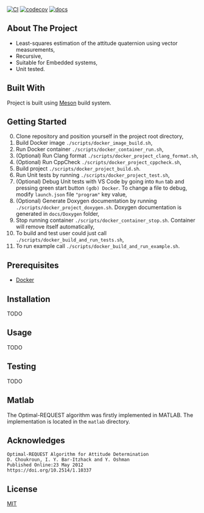 [![CI](https://github.com/IvanVnucec/Optimal-REQUEST/actions/workflows/main.yml/badge.svg)](https://github.com/IvanVnucec/Optimal-REQUEST/actions/workflows/main.yml)
[![codecov](https://codecov.io/gh/IvanVnucec/Optimal-REQUEST/branch/master/graph/badge.svg?token=DIJ1KJMVTM)](https://codecov.io/gh/IvanVnucec/Optimal-REQUEST)
[![docs](https://img.shields.io/docsrs/regex?color=blue)](https://ivanvnucec.github.io/Optimal-REQUEST/)

## About The Project
* Least-squares estimation of the attitude quaternion using vector measurements,  
* Recursive,  
* Suitable for Embedded systems,  
* Unit tested.  

## Built With
Project is built using [Meson](https://mesonbuild.com/) build system.

## Getting Started
0. Clone repository and position yourself in the project root directory,
1. Build Docker image `./scripts/docker_image_build.sh`,
2. Run Docker container `./scripts/docker_container_run.sh`,
3. (Optional) Run Clang format `./scripts/docker_project_clang_format.sh`,
4. (Optional) Run CppCheck `./scripts/docker_project_cppcheck.sh`,
5. Build project `./scripts/docker_project_build.sh`.
6. Run Unit tests by running `./scripts/docker_project_test.sh`,
7. (Optional) Debug Unit tests with VS Code by going into `Run` tab and pressing green start button `(gdb) Docker`. To change a file to debug, modify `launch.json` file `"program"` key value,
8. (Optional) Generate Doxygen documentation by running `./scripts/docker_project_doxygen.sh`. Doxygen documentation is generated in `docs/Doxygen` folder,
9. Stop running container `./scripts/docker_container_stop.sh`. Container will remove itself automatically,
10. To build and test user could just call `./scripts/docker_build_and_run_tests.sh`,
11. To run example call `./scripts/docker_build_and_run_example.sh`.
 
## Prerequisites
* [Docker](https://www.docker.com/)

## Installation
TODO

## Usage
TODO

## Testing
TODO

## Matlab
The Optimal-REQUEST algorithm was firstly implemented in MATLAB. The implementation is located in the `matlab` directory.

## Acknowledges
```
Optimal-REQUEST Algorithm for Attitude Determination  
D. Choukroun, I. Y. Bar-Itzhack and Y. Oshman  
Published Online:23 May 2012  
https://doi.org/10.2514/1.10337  
```

## License
[MIT](LICENSE.md)
